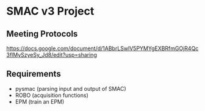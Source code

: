 # SMAC v3 Project

## Meeting Protocols

https://docs.google.com/document/d/1ABbrLSwlV5PYMYgEXBRfmGOjR4Qc3flMySzyeSy_Jd8/edit?usp=sharing

## Requirements

 * pysmac (parsing input and output of SMAC)
 * ROBO (acquisition functions)
 * EPM (train an EPM)